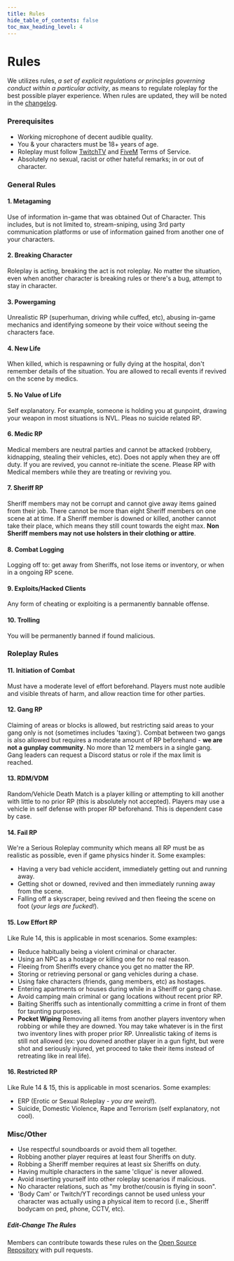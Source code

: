 ```yaml
---
title: Rules
hide_table_of_contents: false
toc_max_heading_level: 4
---
```


<head>
  <title>Backlot - Rules</title>
</head>

# Rules
We utilizes rules, *a set of explicit regulations or principles governing conduct within a particular activity*, as means to regulate roleplay for the best possible player experience. When rules are updated, they will be noted in the [changelog](https://backlot.city/updates).

### **Prerequisites**
- Working microphone of decent audible quality.
- You & your characters must be 18+ years of age.
- Roleplay must follow [TwitchTV](https://www.twitch.tv/p/en/legal/terms-of-service/) and [FiveM](https://fivem.net/tems) Terms of Service.
- Absolutely no sexual, racist or other hateful remarks; in or out of character.

### **General Rules**
#### 1. Metagaming
Use of information in-game that was obtained Out of Character. This includes, but is not limited to, stream-sniping, using 3rd party communication platforms or use of information gained from another one of your characters.
#### 2. Breaking Character
Roleplay is acting, breaking the act is not roleplay. No matter the situation, even when another character is breaking rules or there's a bug, attempt to stay in character.
#### 3. Powergaming
Unrealistic RP (superhuman, driving while cuffed, etc), abusing in-game mechanics and identifying someone by their voice without seeing the characters face.
#### 4. New Life
When killed, which is respawning or fully dying at the hospital, don't remember details of the situation. You are allowed to recall events if revived on the scene by medics.
#### 5. No Value of Life
Self explanatory. For example, someone is holding you at gunpoint, drawing your weapon in most situations is NVL. Pleas no suicide related RP.
#### 6. Medic RP
Medical members are neutral parties and cannot be attacked (robbery, kidnapping, stealing their vehicles, etc). Does not apply when they are off duty. If you are revived, you cannot re-initiate the scene. Please RP with Medical members while they are treating or reviving you.
#### 7. Sheriff RP
Sheriff members may not be corrupt and cannot give away items gained from their job. There cannot be more than eight Sheriff members on one scene at at time. If a Sheriff member is downed or killed, another cannot take their place, which means they still count towards the eight max. **Non Sheriff members may not use holsters in their clothing or attire**.
#### 8. Combat Logging
Logging off to: get away from Sheriffs, not lose items or inventory, or when in a ongoing RP scene.
#### 9. Exploits/Hacked Clients
Any form of cheating or exploiting is a permanently bannable offense.
#### 10. Trolling
You will be permanently banned if found malicious.

### **Roleplay Rules**
#### 11. Initiation of Combat
Must have a moderate level of effort beforehand. Players must note audible and visible threats of harm, and allow reaction time for other parties.
#### 12. Gang RP
Claiming of areas or blocks is allowed, but restricting said areas to your gang only is not (sometimes includes 'taxing'). Combat between two gangs is also allowed but requires a moderate amount of RP beforehand - **we are not a gunplay community**. No more than 12 members in a single gang. Gang leaders can request a Discord status or role if the max limit is reached.
#### 13. RDM/VDM
Random/Vehicle Death Match is a player killing or attempting to kill another with little to no prior RP (this is absolutely not accepted). Players may use a vehicle in self defense with proper RP beforehand. This is dependent case by case.
#### 14. Fail RP
We're a Serious Roleplay community which means all RP must be as realistic as possible, even if game physics hinder it. Some examples:
 - Having a very bad vehicle accident, immediately getting out and running away.
 - Getting shot or downed, revived and then immediately running away from the scene.
 - Falling off a skyscraper, being revived and then fleeing the scene on foot (*your legs are fucked!*).
#### 15. Low Effort RP
Like Rule 14, this is applicable in most scenarios. Some examples:
 - Reduce habitually being a violent criminal or character.
 - Using an NPC as a hostage or killing one for no real reason.
 - Fleeing from Sheriffs every chance you get no matter the RP.
 - Storing or retrieving personal or gang vehicles during a chase.
 - Using fake characters (friends, gang members, etc) as hostages.
 - Entering apartments or houses during while in a Sheriff or gang chase.
 - Avoid camping main criminal or gang locations without recent prior RP.
 - Baiting Sheriffs such as intentionally committing a crime in front of them for taunting purposes.
 - **Pocket Wiping** Removing all items from another players inventory when robbing or while they are downed. You may take whatever is in the first two inventory lines with proper prior RP. Unrealistic taking of items is still not allowed (ex: you downed another player in a gun fight, but were shot and seriously injured, yet proceed to take their items instead of retreating like in real life).
#### 16. Restricted RP
Like Rule 14 & 15, this is applicable in most scenarios. Some examples:
 - ERP (Erotic or Sexual Roleplay - *you are weird!*).
 - Suicide, Domestic Violence, Rape and Terrorism (self explanatory, not cool).
  
### **Misc/Other**
- Use respectful soundboards or avoid them all together.
- Robbing another player requires at least four Sheriffs on duty.
- Robbing a Sheriff member requires at least six Sheriffs on duty.
- Having multiple characters in the same 'clique' is never allowed.
- Avoid inserting yourself into other roleplay scenarios if malicious.
- No character relations, such as "my brother/cousin is flying in soon".
- 'Body Cam' or Twitch/YT recordings cannot be used unless your character was actually using a physical item to record (i.e., Sheriff bodycam on ped, phone, CCTV, etc).

##### Edit-Change The Rules
Members can contribute towards these rules on the [Open Source Repository](https://github.com/kchaney1508/backlot.city) with pull requests.
